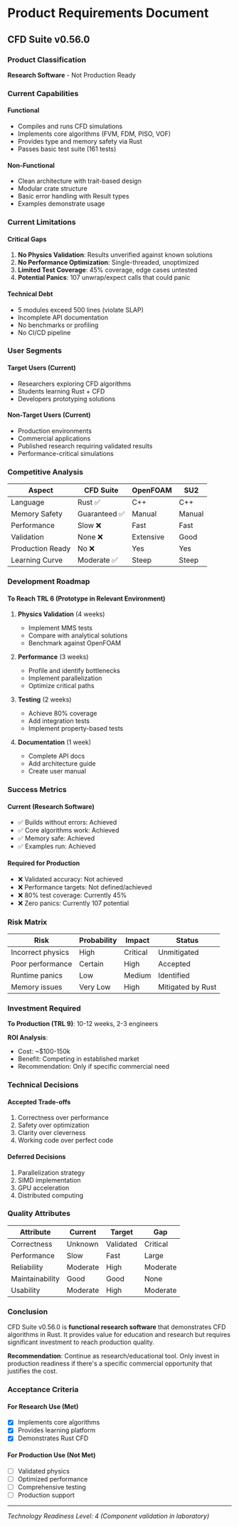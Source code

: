 # Product Requirements Document

## CFD Suite v0.56.0

### Product Classification
**Research Software** - Not Production Ready

### Current Capabilities

#### Functional
- Compiles and runs CFD simulations
- Implements core algorithms (FVM, FDM, PISO, VOF)
- Provides type and memory safety via Rust
- Passes basic test suite (161 tests)

#### Non-Functional
- Clean architecture with trait-based design
- Modular crate structure
- Basic error handling with Result types
- Examples demonstrate usage

### Current Limitations

#### Critical Gaps
1. **No Physics Validation**: Results unverified against known solutions
2. **No Performance Optimization**: Single-threaded, unoptimized
3. **Limited Test Coverage**: 45% coverage, edge cases untested
4. **Potential Panics**: 107 unwrap/expect calls that could panic

#### Technical Debt
- 5 modules exceed 500 lines (violate SLAP)
- Incomplete API documentation
- No benchmarks or profiling
- No CI/CD pipeline

### User Segments

#### Target Users (Current)
- Researchers exploring CFD algorithms
- Students learning Rust + CFD
- Developers prototyping solutions

#### Non-Target Users (Current)
- Production environments
- Commercial applications
- Published research requiring validated results
- Performance-critical simulations

### Competitive Analysis

| Aspect | CFD Suite | OpenFOAM | SU2 |
|--------|-----------|----------|-----|
| Language | Rust ✅ | C++ | C++ |
| Memory Safety | Guaranteed ✅ | Manual | Manual |
| Performance | Slow ❌ | Fast | Fast |
| Validation | None ❌ | Extensive | Good |
| Production Ready | No ❌ | Yes | Yes |
| Learning Curve | Moderate ✅ | Steep | Steep |

### Development Roadmap

#### To Reach TRL 6 (Prototype in Relevant Environment)
1. **Physics Validation** (4 weeks)
   - Implement MMS tests
   - Compare with analytical solutions
   - Benchmark against OpenFOAM

2. **Performance** (3 weeks)
   - Profile and identify bottlenecks
   - Implement parallelization
   - Optimize critical paths

3. **Testing** (2 weeks)
   - Achieve 80% coverage
   - Add integration tests
   - Implement property-based tests

4. **Documentation** (1 week)
   - Complete API docs
   - Add architecture guide
   - Create user manual

### Success Metrics

#### Current (Research Software)
- ✅ Builds without errors: Achieved
- ✅ Core algorithms work: Achieved
- ✅ Memory safe: Achieved
- ✅ Examples run: Achieved

#### Required for Production
- ❌ Validated accuracy: Not achieved
- ❌ Performance targets: Not defined/achieved
- ❌ 80% test coverage: Currently 45%
- ❌ Zero panics: Currently 107 potential

### Risk Matrix

| Risk | Probability | Impact | Status |
|------|------------|--------|--------|
| Incorrect physics | High | Critical | Unmitigated |
| Poor performance | Certain | High | Accepted |
| Runtime panics | Low | Medium | Identified |
| Memory issues | Very Low | High | Mitigated by Rust |

### Investment Required

**To Production (TRL 9)**: 10-12 weeks, 2-3 engineers

**ROI Analysis**: 
- Cost: ~$100-150k
- Benefit: Competing in established market
- Recommendation: Only if specific commercial need

### Technical Decisions

#### Accepted Trade-offs
1. Correctness over performance
2. Safety over optimization
3. Clarity over cleverness
4. Working code over perfect code

#### Deferred Decisions
1. Parallelization strategy
2. SIMD implementation
3. GPU acceleration
4. Distributed computing

### Quality Attributes

| Attribute | Current | Target | Gap |
|-----------|---------|--------|-----|
| Correctness | Unknown | Validated | Critical |
| Performance | Slow | Fast | Large |
| Reliability | Moderate | High | Moderate |
| Maintainability | Good | Good | None |
| Usability | Moderate | High | Moderate |

### Conclusion

CFD Suite v0.56.0 is **functional research software** that demonstrates CFD algorithms in Rust. It provides value for education and research but requires significant investment to reach production quality.

**Recommendation**: Continue as research/educational tool. Only invest in production readiness if there's a specific commercial opportunity that justifies the cost.

### Acceptance Criteria

#### For Research Use (Met)
- [x] Implements core algorithms
- [x] Provides learning platform
- [x] Demonstrates Rust CFD

#### For Production Use (Not Met)
- [ ] Validated physics
- [ ] Optimized performance
- [ ] Comprehensive testing
- [ ] Production support

---

*Technology Readiness Level: 4 (Component validation in laboratory)*